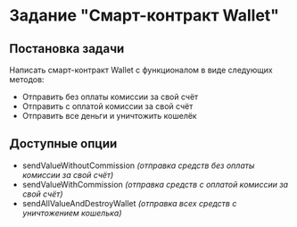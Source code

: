 # Задание "Смарт-контракт Wallet"
## Постановка задачи
Написать смарт-контракт Wallet с функционалом в виде следующих методов:
- Отправить без оплаты комиссии за свой счёт
- Отправить с оплатой комиссии за свой счёт
- Отправить все деньги и уничтожить кошелёк
## Доступные опции
- sendValueWithoutCommission *(отправка средств без оплаты комиссии за свой счёт)*
- sendValueWithCommission *(отправка средств с оплатой комиссии за свой счёт)*
- sendAllValueAndDestroyWallet *(отправка всех средств с уничтожением кошелька)*